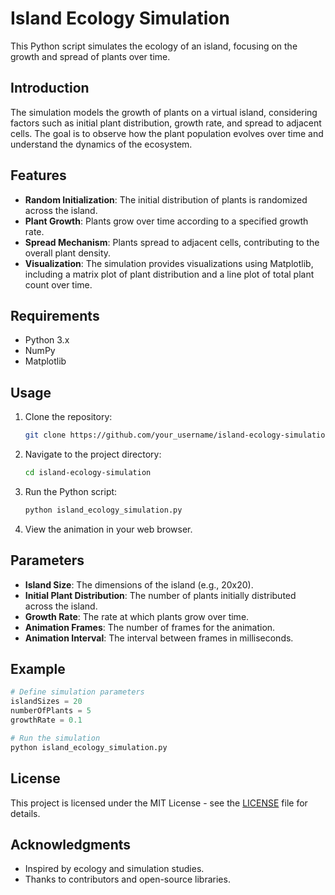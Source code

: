 # Island Ecology Simulation

This Python script simulates the ecology of an island, focusing on the growth and spread of plants over time.

## Introduction

The simulation models the growth of plants on a virtual island, considering factors such as initial plant distribution, growth rate, and spread to adjacent cells. The goal is to observe how the plant population evolves over time and understand the dynamics of the ecosystem.

## Features

- **Random Initialization**: The initial distribution of plants is randomized across the island.
- **Plant Growth**: Plants grow over time according to a specified growth rate.
- **Spread Mechanism**: Plants spread to adjacent cells, contributing to the overall plant density.
- **Visualization**: The simulation provides visualizations using Matplotlib, including a matrix plot of plant distribution and a line plot of total plant count over time.

## Requirements

- Python 3.x
- NumPy
- Matplotlib

## Usage

1. Clone the repository:

   ```bash
   git clone https://github.com/your_username/island-ecology-simulation.git
   ```

2. Navigate to the project directory:

   ```bash
   cd island-ecology-simulation
   ```

3. Run the Python script:

   ```bash
   python island_ecology_simulation.py
   ```

4. View the animation in your web browser.

## Parameters

- **Island Size**: The dimensions of the island (e.g., 20x20).
- **Initial Plant Distribution**: The number of plants initially distributed across the island.
- **Growth Rate**: The rate at which plants grow over time.
- **Animation Frames**: The number of frames for the animation.
- **Animation Interval**: The interval between frames in milliseconds.

## Example

```python
# Define simulation parameters
islandSizes = 20
numberOfPlants = 5
growthRate = 0.1

# Run the simulation
python island_ecology_simulation.py
```

## License

This project is licensed under the MIT License - see the [LICENSE](LICENSE) file for details.

## Acknowledgments

- Inspired by ecology and simulation studies.
- Thanks to contributors and open-source libraries.
